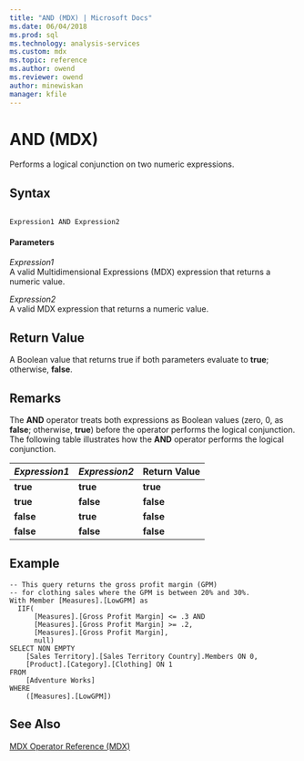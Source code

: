 ```yaml
---
title: "AND (MDX) | Microsoft Docs"
ms.date: 06/04/2018
ms.prod: sql
ms.technology: analysis-services
ms.custom: mdx
ms.topic: reference
ms.author: owend
ms.reviewer: owend
author: minewiskan
manager: kfile
---
```

# AND (MDX)


  Performs a logical conjunction on two numeric expressions.  
  
## Syntax  
  
```  
  
Expression1 AND Expression2  
```  
  
#### Parameters  
 *Expression1*  
 A valid Multidimensional Expressions (MDX) expression that returns a numeric value.  
  
 *Expression2*  
 A valid MDX expression that returns a numeric value.  
  
## Return Value  
 A Boolean value that returns true if both parameters evaluate to **true**; otherwise, **false**.  
  
## Remarks  
 The **AND** operator treats both expressions as Boolean values (zero, 0, as **false**; otherwise, **true**) before the operator performs the logical conjunction. The following table illustrates how the **AND** operator performs the logical conjunction.  
  
|*Expression1*|*Expression2*|Return Value|  
|-------------------|-------------------|------------------|  
|**true**|**true**|**true**|  
|**true**|**false**|**false**|  
|**false**|**true**|**false**|  
|**false**|**false**|**false**|  
  
## Example  
  
```  
-- This query returns the gross profit margin (GPM)  
-- for clothing sales where the GPM is between 20% and 30%.  
With Member [Measures].[LowGPM] as  
  IIF(  
      [Measures].[Gross Profit Margin] <= .3 AND   
      [Measures].[Gross Profit Margin] >= .2,  
      [Measures].[Gross Profit Margin],  
      null)  
SELECT NON EMPTY  
    [Sales Territory].[Sales Territory Country].Members ON 0,  
    [Product].[Category].[Clothing] ON 1  
FROM  
    [Adventure Works]  
WHERE  
    ([Measures].[LowGPM])  
```  
  
## See Also  
 [MDX Operator Reference &#40;MDX&#41;](../mdx/mdx-operator-reference-mdx.md)  
  
  
